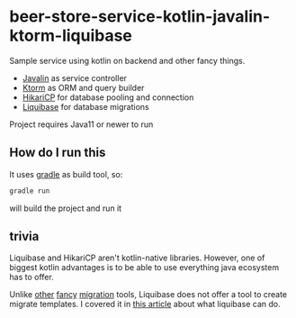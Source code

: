 # beer-store-service-kotlin-javalin-ktorm-liquibase

Sample service using kotlin on backend and other fancy things.

- [Javalin](https://javalin.io/) as service controller
- [Ktorm](https://www.ktorm.org/) as ORM and query builder
- [HikariCP](https://github.com/brettwooldridge/HikariCP) for database pooling
  and connection
- [Liquibase](https://liquibase.org/) for database migrations

Project requires Java11 or newer to run

## How do I run this

It uses [gradle](https://gradle.org/) as build tool, so:

```bash
gradle run
```

will build the project and run it

## trivia

Liquibase and HikariCP aren't kotlin-native libraries. However, one of biggest
kotlin advantages is to be able to use everything java ecosystem has to offer.

Unlike [other](http://knexjs.org/#Migrations)
[fancy](https://alembic.sqlalchemy.org/en/latest/tutorial.html#create-a-migration-script)
[migration](https://alembic.sqlalchemy.org/en/latest/tutorial.html#create-a-migration-script)
tools, Liquibase does not offer a tool to create migrate templates. I covered it
in [this article](https://sombriks.com.br/#/blog/0025-migrations-with-liquibase-and-sql.md)
about what liquibase can do.

